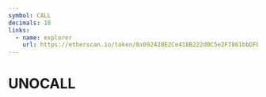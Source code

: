 ```yaml
---
symbol: CALL
decimals: 18
links:
  - name: explorer
    url: https://etherscan.io/token/0x092428E2Ce418B222d0C5e2F7861bbDFbc2dd5D1
---
```


# UNOCALL

